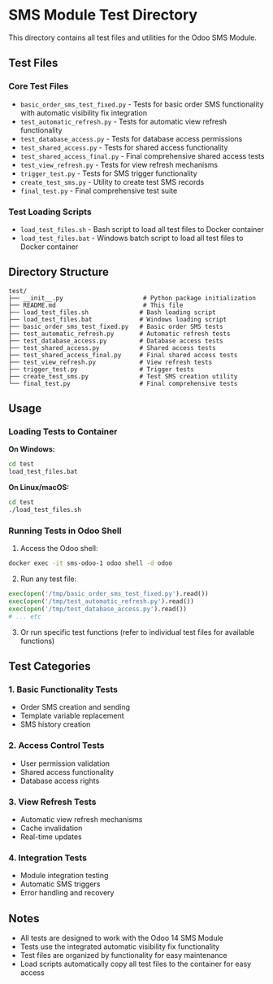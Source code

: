 # SMS Module Test Directory

This directory contains all test files and utilities for the Odoo SMS Module.

## Test Files

### Core Test Files
- `basic_order_sms_test_fixed.py` - Tests for basic order SMS functionality with automatic visibility fix integration
- `test_automatic_refresh.py` - Tests for automatic view refresh functionality
- `test_database_access.py` - Tests for database access permissions
- `test_shared_access.py` - Tests for shared access functionality
- `test_shared_access_final.py` - Final comprehensive shared access tests
- `test_view_refresh.py` - Tests for view refresh mechanisms
- `trigger_test.py` - Tests for SMS trigger functionality
- `create_test_sms.py` - Utility to create test SMS records
- `final_test.py` - Final comprehensive test suite

### Test Loading Scripts
- `load_test_files.sh` - Bash script to load all test files to Docker container
- `load_test_files.bat` - Windows batch script to load all test files to Docker container

## Directory Structure

```
test/
├── __init__.py                      # Python package initialization
├── README.md                        # This file
├── load_test_files.sh              # Bash loading script
├── load_test_files.bat             # Windows loading script
├── basic_order_sms_test_fixed.py   # Basic order SMS tests
├── test_automatic_refresh.py       # Automatic refresh tests
├── test_database_access.py         # Database access tests
├── test_shared_access.py           # Shared access tests
├── test_shared_access_final.py     # Final shared access tests
├── test_view_refresh.py            # View refresh tests
├── trigger_test.py                 # Trigger tests
├── create_test_sms.py              # Test SMS creation utility
└── final_test.py                   # Final comprehensive tests
```

## Usage

### Loading Tests to Container

**On Windows:**
```bash
cd test
load_test_files.bat
```

**On Linux/macOS:**
```bash
cd test
./load_test_files.sh
```

### Running Tests in Odoo Shell

1. Access the Odoo shell:
```bash
docker exec -it sms-odoo-1 odoo shell -d odoo
```

2. Run any test file:
```python
exec(open('/tmp/basic_order_sms_test_fixed.py').read())
exec(open('/tmp/test_automatic_refresh.py').read())
exec(open('/tmp/test_database_access.py').read())
# ... etc
```

3. Or run specific test functions (refer to individual test files for available functions)

## Test Categories

### 1. Basic Functionality Tests
- Order SMS creation and sending
- Template variable replacement
- SMS history creation

### 2. Access Control Tests
- User permission validation
- Shared access functionality
- Database access rights

### 3. View Refresh Tests
- Automatic view refresh mechanisms
- Cache invalidation
- Real-time updates

### 4. Integration Tests
- Module integration testing
- Automatic SMS triggers
- Error handling and recovery

## Notes

- All tests are designed to work with the Odoo 14 SMS Module
- Tests use the integrated automatic visibility fix functionality
- Test files are organized by functionality for easy maintenance
- Load scripts automatically copy all test files to the container for easy access
